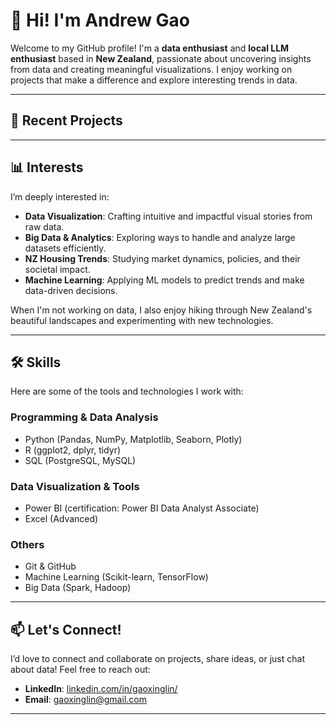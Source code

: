 # 👋 Hi! I'm Andrew Gao

Welcome to my GitHub profile! I'm a **data enthusiast** and **local LLM enthusiast** based in **New Zealand**, passionate about uncovering insights from data and creating meaningful visualizations. I enjoy working on projects that make a difference and explore interesting trends in data.

---

## 🚀 Recent Projects



---

## 📊 Interests
I’m deeply interested in:
- **Data Visualization**: Crafting intuitive and impactful visual stories from raw data.
- **Big Data & Analytics**: Exploring ways to handle and analyze large datasets efficiently.
- **NZ Housing Trends**: Studying market dynamics, policies, and their societal impact.
- **Machine Learning**: Applying ML models to predict trends and make data-driven decisions.

When I'm not working on data, I also enjoy hiking through New Zealand's beautiful landscapes and experimenting with new technologies.

---

## 🛠️ Skills
Here are some of the tools and technologies I work with:

### Programming & Data Analysis
- Python (Pandas, NumPy, Matplotlib, Seaborn, Plotly)
- R (ggplot2, dplyr, tidyr)
- SQL (PostgreSQL, MySQL)

### Data Visualization & Tools
- Power BI (certification: Power BI Data Analyst Associate)
- Excel (Advanced)

### Others
- Git & GitHub
- Machine Learning (Scikit-learn, TensorFlow)
- Big Data (Spark, Hadoop)

---

## 📫 Let's Connect!
I’d love to connect and collaborate on projects, share ideas, or just chat about data! Feel free to reach out:

- **LinkedIn**: [linkedin.com/in/gaoxinglin/](https://www.linkedin.com/in/gaoxinglin/)  
- **Email**: [gaoxinglin@gmail.com](mailto:gaoxinglin@gmail.com)  

---
